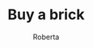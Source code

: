 ---
layout: post
title: Buy a brick
author: Roberta
section: support-the-library
categories: [support-the-library, roberta]
audience: ""
keywords: ""
goals: ""
actions: ""
---